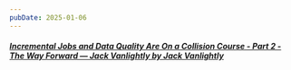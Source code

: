 ```yaml
---
pubDate: 2025-01-06
---
```


##### [Incremental Jobs and Data Quality Are On a Collision Course - Part 2 - The Way Forward — Jack Vanlightly by Jack Vanlightly](https://jack-vanlightly.com/blog/2024/11/13/incremental-jobs-and-data-quality-are-on-a-collision-course-part-2-the-way-forward)